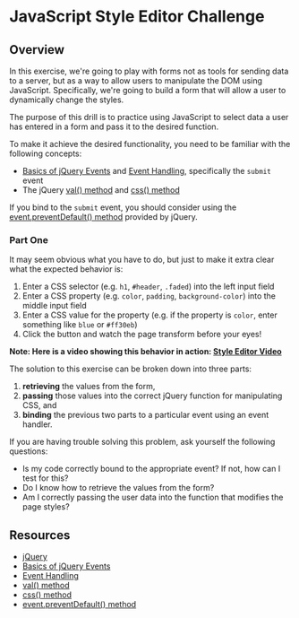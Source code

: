 # JavaScript Style Editor Challenge

## Overview

In this exercise, we're going to play with forms not as tools for sending data to a server, but as a way to allow users to manipulate the DOM using JavaScript.  Specifically, we're going to build a form that will allow a user to dynamically change the styles.

The purpose of this drill is to practice using JavaScript to select data a user has entered in a form and pass it to the desired function.

To make it achieve the desired functionality, you need to be familiar with the following concepts:

- [Basics of jQuery Events][] and [Event Handling][], specifically the `submit`
  event
- The jQuery [val() method][] and [css() method][]

If you bind to the `submit` event, you should consider using the
[event.preventDefault() method][] provided by jQuery.

### Part One

It may seem obvious what you have to do, but just to make it extra clear what the expected behavior is:

1. Enter a CSS selector (e.g. `h1`, `#header`, `.faded`) into the left input field
2. Enter a CSS property (e.g. `color`, `padding`, `background-color`) into the middle input field
3. Enter a CSS value for the property (e.g. if the property is `color`, enter something like `blue` or `#ff30eb`)
4. Click the button and watch the page transform before your eyes!

**Note: Here is a video showing this behavior in action: [Style Editor
Video](https://www.dropbox.com/s/t92rafy5wrgklhs/style_editor.mp4?dl=0)**

The solution to this exercise can be broken down into three parts:

1. **retrieving** the values from the form,
2. **passing** those values into the correct jQuery function for manipulating CSS, and
3. **binding** the previous two parts to a particular event using an event handler.

If you are having trouble solving this problem, ask yourself the following questions:

- Is my code correctly bound to the appropriate event?  If not, how can I test for this?
- Do I know how to retrieve the values from the form?
- Am I correctly passing the user data into the function that modifies the page styles?

## Resources

* [jQuery][]
* [Basics of jQuery Events][]
* [Event Handling][]
* [val() method][]
* [css() method][]
* [event.preventDefault() method][]

[jQuery]:http://learn.jquery.com
[Basics of jQuery Events]: http://learn.jquery.com/events/event-basics/
[Event Handling]: http://learn.jquery.com/events/handling-events/
[val() method]: http://api.jquery.com/val/
[css() method]: http://api.jquery.com/css/
[event.preventDefault() method]: http://api.jquery.com/event.preventDefault/
